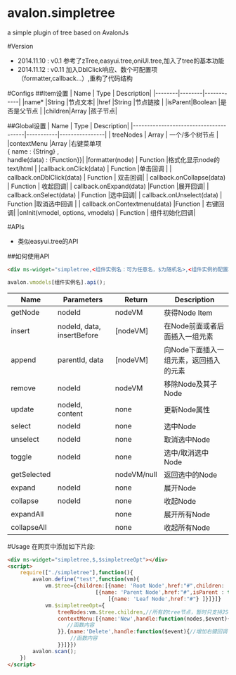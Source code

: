 avalon.simpletree
=================
a simple plugin of tree based on AvalonJs

#Version
* 2014.11.10 : v0.1 参考了zTree,easyui.tree,oniUI.tree,加入了tree的基本功能<br>
* 2014.11.12 : v0.11 加入DblClick响应、数个可配置项（formatter,callback...）,重构了代码结构
    
#Configs
##Item设置
| Name   | Type   | Description|
|--------|--------|------------|
|name*   |String  |节点文本|
|href    |String  |节点链接 |
|isParent|Boolean |是否是父节点 |
|children|Array   |孩子节点| 

##Global设置
| Name                                  | Type      | Description|
|---------------------------------------|-----------|----------------|
| treeNodes                             | Array     | 一个/多个树节点 |
|contextMenu                            |Array      |右键菜单项<br>{ name : {String} ,<br>handle(data) : {Function}}|
|formatter(node)                        | Function  |格式化显示node的text/html |
|callback.onClick(data)                 | Function  |单击回调 |
| callback.onDblClick(data)             | Function  | 双击回调|
| callback.onCollapse(data)             | Function  | 收起回调|
| callback.onExpand(data)               |Function   |展开回调|
| callback.onSelect(data)               | Function  |选中回调|
| callback.onUnselect(data)             | Function  |取消选中回调 |
| callback.onContextmenu(data)          |Function   | 右键回调|
|onInit(vmodel, options, vmodels)       | Function  | 组件初始化回调|


#APIs
* 类似easyui.tree的API

##如何使用API

```html
<div ms-widget="simpletree,<组件实例名：可为任意名，$为随机名>,<组件实例的配置项名：为Model的变量名>"></div>
```

```javascript
avalon.vmodels[组件实例名].api();
```

| Name      | Parameters                | Return    |  Description          |
|-----------|---------------------------|-----------|-----------------------|
| getNode   |nodeId                     |  nodeVM   |获得Node Item          |
| insert    |nodeId, data, insertBefore | [nodeVM]  |在Node前面或者后面插入一组元素|
| append    |parentId, data             | [nodeVM]  |向Node下面插入一组元素，返回插入的元素|
|remove     | nodeId                    | nodeVM    |移除Node及其子Node|
| update    |nodeId, content            | none      |更新Node属性 |
| select    |nodeId                     | none      |选中Node |
| unselect  |nodeId                     | none      |取消选中Node |
|toggle     |nodeId                     |  none     |选中/取消选中Node|
|getSelected|                           |nodeVM/null|返回选中的Node |
| expand    | nodeId                    | none      |展开Node|
|collapse   | nodeId                    | none      |收起Node |
|expandAll  |                           | none      |展开所有Node |
|collapseAll|                           |  none     |收起所有Node|

#Usage
在网页中添加如下片段:<br>
```html
<div ms-widget="simpletree,$,$simpletreeOpt"></div>
<script>
    require(["./simpletree"],function(){
        avalon.define("test",function(vm){
            vm.$tree={children:[{name: 'Root Node',href:"#",children: 
                            [{name: 'Parent Node',href:"#",isParent : true,children: 
                                [{name: 'Leaf Node',href:"#"} ]}]}]}
            vm.$simpletreeOpt={
                treeNodes:vm.$tree.children,//所有的tree节点，暂时只支持JSON格式
                contextMenu:[{name:'New',handle:function(nodes,$event){//增加右键回调
                   //函数内容
                }},{name:'Delete',handle:function($event){//增加右键回调
                    //函数内容
                }}]}})
        avalon.scan();
    })
</script>
```
